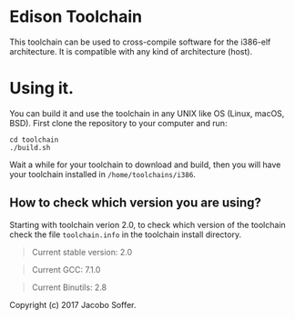 # Edison Toolchain
This toolchain can be used to cross-compile software for the i386-elf architecture. It is compatible with any kind of
architecture (host).

# Using it.
You can build it and use the toolchain in any UNIX like OS (Linux, macOS, BSD). First clone the repository to your computer and run:
```
cd toolchain
./build.sh
```

Wait a while for your toolchain to download and build, then you will have your toolchain installed in ``/home/toolchains/i386``. 

## How to check which version you are using?
Starting with toolchain verion 2.0, to check which version of the toolchain check the file ``toolchain.info`` in the toolchain install directory.

> Current stable version: 2.0

> Current GCC: 7.1.0

> Current Binutils: 2.8

Copyright (c) 2017 Jacobo Soffer.
